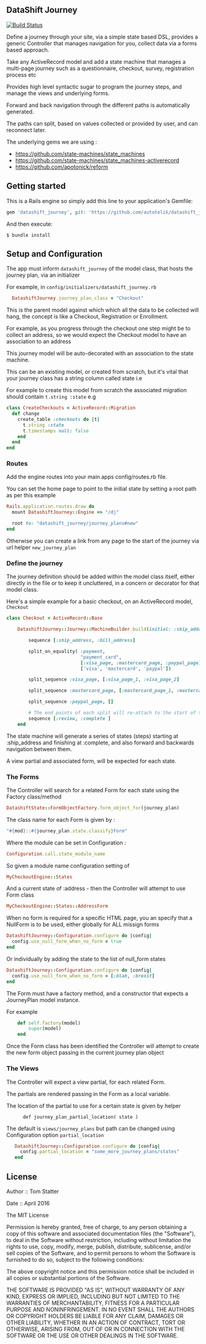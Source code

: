 ## DataShift Journey

[![Build Status](https://travis-ci.org/autotelik/datashift_journey.svg?branch=master)](https://travis-ci.org/autotelik/datashift_journey)

Define a journey through your site, via a simple state based DSL, provides a generic Controller that
manages navigation for you, collect data via a forms based approach. 

Take any ActiveRecord model and add a state machine that manages a multi-page journey
such as a questionnaire, checkout, survey, registration process etc

Provides high level syntactic sugar to program the journey steps, and manage the views and underlying forms.

Forward and back navigation through the different paths is automatically generated.

The paths can split, based on values collected or provided by user, and can reconnect later.

The underlying gems we are using :

* https://github.com/state-machines/state_machines
* https://github.com/state-machines/state_machines-activerecord
* https://github.com/apotonick/reform

## Getting started

This is a Rails engine so simply add this line to your application's Gemfile:

```ruby
gem 'datashift_journey', git: 'https://github.com/autotelik/datashift_journey'
```

And then execute:

    $ bundle install
    
## Setup and Configuration

The app must inform `datashift_journey` of the model class, that hosts the journey plan, via an initializer

For example, in `config/initializers/datashift_journey.rb`

```ruby
  DatashiftJourney.journey_plan_class = "Checkout"
```

This is the parent model against which which all the data to be collected will hang, the concept is like a 
Checkout, Registration or Enrollment. 

For example, as you progress through the checkout one step might be to collect an address,
so we would expect the Checkout model to have an association to an address

This journey model will be auto-decorated with an association to the state machine.

This can be an existing model, or created from scratch, but it's vital that your journey class
 has a string column called state i.e
 
 For example to create this model from scratch the associated migration should contain `t.string :state` e.g 

```ruby
class CreateCheckouts < ActiveRecord::Migration
  def change
    create_table :checkouts do |t|
      t.string :state
      t.timestamps null: false
    end
  end
end
```

### Routes

Add the engine routes into your main apps config/routes.rb file. 

You can set the home page to point to the initial state by setting a root path as per this example

```ruby
Rails.application.routes.draw do
  mount DatashiftJourney::Engine => "/dj"

  root to: "datashift_journey/journey_plans#new"
end
```

Otherwise you can create a link from any page to the start of the journey via url helper `new_journey_plan`


### Define the journey

The journey definition should be added within the model class itself, either directly in the file or to keep it
uncluttered, in a concern or decorator for that model class.

Here's a simple example for a basic checkout, on an ActiveRecord model, `Checkout`

```ruby
class Checkout < ActiveRecord::Base

    DatashiftJourney::Journey::MachineBuilder.build(initial: :ship_address) do

        sequence [:ship_address, :bill_address]

        split_on_equality( :payment,
                           "payment_card",                                # The helper method on Checkout, returns card type from Payment
                           [:visa_page, :mastercard_page, :paypal_page],  # Target pages
                           ['visa', 'mastercard', 'paypal'])              # Value to trigger target

        split_sequence :visa_page, [:visa_page_1, :visa_page_2]

        split_sequence :mastercard_page, [:mastercard_page_1, :mastercard_page_2, :mastercard_page_3]

        split_sequence :paypal_page, []

        # The end points of each split will re-attach to the start of this sequence
        sequence [:review, :complete ]
    end
```
    
The state machine will generate a series of states (steps) starting at :ship_address and finishing at :complete,
and also forward and backwards navigation between them.

A view partial and associated form, will be expected for each state.

### The Forms

The Controller will search for a related Form for each state using the Factory class/method

```ruby
DatashiftState::FormObjectFactory.form_object_for(journey_plan)
```

The class name for each Form is given by  :

```ruby
"#{mod}::#{journey_plan.state.classify}Form"
```

Where the module can be set in Configuration :

```ruby
Configuration.call.state_module_name
````

So given a module name configuration setting of

```ruby
MyCheckoutEngine::States
```

And a current state of :address - then the Controller will attempt to use Form class

```ruby
MyCheckoutEngine::States::AddressForm
```

When no form is required for a specific HTML page, you an specify that a NullForm is to be used,
either globally for ALL missign forms

```ruby
DatashiftJourney::Configuration.configure do |config|
  config.use_null_form_when_no_form = true
end
```

Or individually by adding the state to the  list of null_form states

```ruby
DatashiftJourney::Configuration.configure do |config|
  config.use_null_form_when_no_form = [:blah, :brexit]
end
```
  
      
The Form must have a factory method, and a constructor that expects a JourneyPlan model instance.

For example

```ruby
    def self.factory(model)
        super(model)
    end
```  
  
Once the Form class has been identified the Controller will attempt to create the new form object
passing in the current journey plan object

           
                   
### The Views

The Controller will expect a view partial, for each related Form.

The partials are rendered passing in the Form as a local variable.

The location of the partial to use for a certain state is given by helper

          def journey_plan_partial_location( state )

The default is `views/journey_plans` but path can be changed using Configuration option `partial_location`

```ruby
   DatashiftJourney::Configuration.configure do |config|
     config.partial_location = "some_more_journey_plans/states"
   end
```

## License

Author ::   Tom Statter

Date ::     April 2016

The MIT License

Permission is hereby granted, free of charge, to any person obtaining a copy
of this software and associated documentation files (the "Software"), to deal
in the Software without restriction, including without limitation the rights
to use, copy, modify, merge, publish, distribute, sublicense, and/or sell
copies of the Software, and to permit persons to whom the Software is
furnished to do so, subject to the following conditions:

The above copyright notice and this permission notice shall be included in
all copies or substantial portions of the Software.

THE SOFTWARE IS PROVIDED "AS IS", WITHOUT WARRANTY OF ANY KIND, EXPRESS OR
IMPLIED, INCLUDING BUT NOT LIMITED TO THE WARRANTIES OF MERCHANTABILITY,
FITNESS FOR A PARTICULAR PURPOSE AND NONINFRINGEMENT. IN NO EVENT SHALL THE
AUTHORS OR COPYRIGHT HOLDERS BE LIABLE FOR ANY CLAIM, DAMAGES OR OTHER
LIABILITY, WHETHER IN AN ACTION OF CONTRACT, TORT OR OTHERWISE, ARISING FROM,
OUT OF OR IN CONNECTION WITH THE SOFTWARE OR THE USE OR OTHER DEALINGS IN
THE SOFTWARE.
